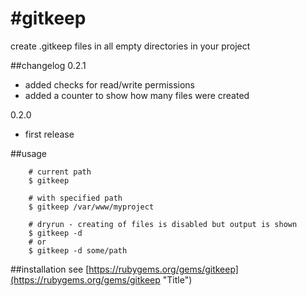 #gitkeep
=======

create .gitkeep files in all empty directories in your project

##changelog
0.2.1  
-   added checks for read/write permissions  
-   added a counter to show how many files were created  
    
0.2.0  
-   first release


##usage
``` shell
    # current path    
    $ gitkeep
    
    # with specified path
    $ gitkeep /var/www/myproject
    
    # dryrun - creating of files is disabled but output is shown
    $ gitkeep -d
    # or
    $ gitkeep -d some/path
```

##installation
see [https://rubygems.org/gems/gitkeep](https://rubygems.org/gems/gitkeep "Title")